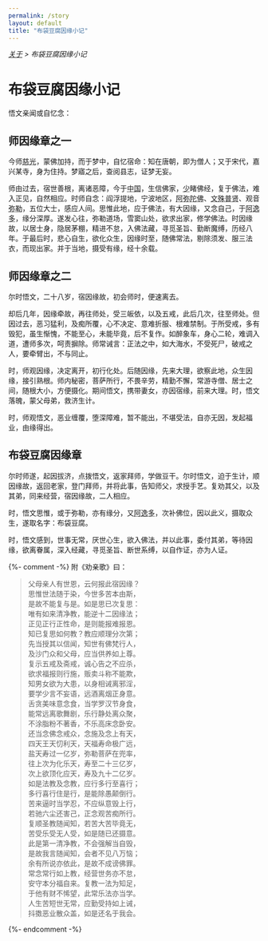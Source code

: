 ```yaml
---
permalink: /story
layout: default
title: "布袋豆腐因缘小记"
---
```


<div style="font-style: italic;"><a href="/about">关于</a> &gt; <span>布袋豆腐因缘小记</span></div>

# 布袋豆腐因缘小记

悟文亲闻或自忆念：

## 师因缘章之一

今师<abbr title="慈光：慈光法师。">慈光</abbr>，蒙佛加持，而于梦中，自忆宿命：知在唐朝，即为僧人；又于宋代，嘉兴某寺，身为住持。梦寤之后，查阅县志，证梦无妄。

师由过去，宿世善根，离诸恶障，今于<abbr title="中国：指正法所住持的中心地区。">中国</abbr>，生信佛家，<abbr title="少：年少时。">少</abbr>睹佛经，复于佛法，难入正见，自然相应。时师自念：阎浮提地，宁波地区，<abbr title="阿弥陀佛：丰干禅师。">阿弥陀佛</abbr>、<abbr title="文殊：寒山。">文殊</abbr><abbr title="普贤：拾得。">普贤</abbr>、观音<abbr title="弥勒：布袋和尚。">弥勒</abbr>，五位大士，感应人间。思惟此地，应于佛法，有大因缘，又念自己，于<abbr title="阿逸多：弥勒菩萨。">阿逸多</abbr>，缘分深厚。遂发心往，弥勒道场，雪窦山处，欲求出家，修学佛法。时因缘故，以居士身，隐居茅棚，精进不怠，入佛法藏，寻觅圣旨、勤断魔缚，历经八年。于最后时，悲心自生，欲化众生，因缘时至，随佛常法，剔除须发、服三法衣，而现出家。并于当地，摄受有缘，经十余载。

## 师因缘章之二

尔时悟文，二十八岁，宿因缘故，初会师时，便速离去。

却后几年，因缘牵故，再往师处，受三皈依，以及五戒，此后几次，往至师处。但因过去，恶习猛利，及痴所覆，心不决定、意难折服、根难禁制。于所受戒，多有毁犯，虽生惭愧，不能至心，未能毕竟，后不复作。如醉象车，身心二轮，难调入道，遭师多次，呵责摒除。师常诫言：正法之中，如大海水，不受死尸，破戒之人，要牵臂出，不与同止。

时，师观因缘，决定离开，初行化处。后随因缘，先来大理，欲察此地，众生因缘，接引熟根。师内秘密，菩萨所行，不畏辛劳，精勤不懈，常游寺僧、居士之间，随根大小，方便摄化。期间悟文，携带妻女，亦因宿缘，前来大理。时，悟文落魄，蒙父母弟，救济生计。

时，师观悟文，恶业缠覆，堕深障难，暂不能出，不堪受法，自亦无因，发起福业，由缘得出。

## 布袋豆腐因缘章

尔时师遂，起因拔济，点拨悟文，返家拜师，学做豆干。尔时悟文，迫于生计，顺因缘故，返回老家，登门拜师，并将此事，告知师父，求授手艺。复劝其父，以及其弟，同来经营，宿因缘故，二人相应。

时，悟文思惟，或于弥勒，亦有缘分，又<abbr title="阿逸多：弥勒菩萨。">阿逸多</abbr>，次补佛位，因以此义，摄取众生，遂取名字：布袋豆腐。

时，悟文感到，世事无常，厌世心生，欲入佛法，并以此事，委付其弟，等待因缘，欲离眷属，深入经藏，寻觅圣旨、断世系缚，以自作证，亦为人证。

{%- comment -%}
附《劝亲歌》曰：
<blockquote>
父母亲人有世恩，云何报此宿因缘？<br>
思惟世法随于染，今世多苦本由斯，<br>
是故不能复与是。如是思已次复思：<br>
唯有如来清净教，能逆十二因缘法；<br>
正见正行正性命，是则能报难报恩。<br>
知已复思如何教？教应顺理分次第；<br>
先当授其以信闻，知世有佛梵行人，<br>
及沙门众和父母，应当供养如上尊。<br>
复示五戒及斋戒，诚心告之不应杀，<br>
欲求福报则行施，贩卖斗称不能欺，<br>
知男女欲为大患，以身相诫离邪淫，<br>
要学少言不妄语，远酒离烟正身意。<br>
舌贪美味意念食，当学罗汉节身食，<br>
能常远离歌舞剧，乐行静处离众聚，<br>
不涂脂粉不著香，不乐高床念卧安。<br>
还当念佛念戒众，念施及念上有天，<br>
四天王天忉利天，天福寿命极广远，<br>
盐天寿过一亿岁，弥勒菩萨在兜率，<br>
往上次为化乐天，寿至二十三亿岁，<br>
次上欲顶化应天，寿及九十二亿岁。<br>
如是法教及念教，应行多行至喜行；<br>
多行喜行住是行，是能除愚颠倒行。<br>
苦来逼时当学忍，不应纵意毁上行，<br>
若驰六尘还害己，正念观苦痴所行。<br>
复顺圣教随闻知，若苦大苦毕竟无，<br>
苦受乐受无人受，如是随已还摄意。<br>
此是第一清净教，不会强解当自毁，<br>
是故我言随闻知，会者不见八万恼；<br>
余有所说亦依此，是故不成谤佛罪。<br>
常念常行如上教，经营世务亦不怠，<br>
安守本分福自来。复教一法为知足，<br>
于他有财不悕望，此常乐法亦当学。<br>
人生苦短世无常，应勤受持如上诫，<br>
抖擞恶业散众盖，如是还名于我会。
</blockquote>
{%- endcomment -%}
